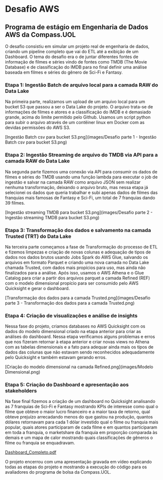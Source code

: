 # Desafio AWS

## Programa de estágio em Engenharia de Dados AWS da Compass.UOL

O desafio consistiu em simular um projeto real de engenharia de dados, criando um pipeline completo que vai do ETL até a exibição de um Dashboard.
O tema do desafio era o de juntar diferentes fontes de informação de filmes e séries vindo de fontes como TMDB (The Movie Database) e de classificação
do IMDB para no final definir uma análise baseada em filmes e séries do gênero de Sci-Fi e Fantasy.

### Etapa 1: Ingestão Batch de arquivo local para a camada RAW do Data Lake

Na primeira parte, realizamos um upload de um arquivo local para um bucket S3 que passou a ser o Data Lake do projeto. 
O arquivo trata-se de informações de filmes e atores e a classificação do IMDB e é demasiado grande, acima do limite permitido pelo Github. 
Usamos um script python para subir o arquivo através de um contêiner linux em Docker com as devidas permissões do AWS S3.

[Ingestão Batch csv para bucket S3.png](images/Desafio parte 1 - Ingestão Batch csv para bucket S3.png)


### Etapa 2: Ingestão Streaming de arquivo do TMDB via API para a camada RAW do Data Lake

Na segunda parte fizemos uma conexão via API para consumir os dados de filmes e séries do TMDB usando uma função lambda para executar o job de ingestão e 
salvar na camada RAW como arquivo JSON sem realizar nenhuma transformação, deixando o arquivo bruto, mas nessa etapa já selecionei os dados que queria
trabalhar e subi apenas dados de filmes das franquias mais famosas de Fantasy e Sci-Fi, um total de 7 franquias dando 39 filmes.

[Ingestão streaming TMDB para bucket S3.png](images/Desafio parte 2 - Ingestão streaming TMDB para bucket S3.png)


### Etapa 3: Transformação dos dados e salvamento na camada Trusted (TRT) do Data Lake

Na terceira parte começamos a fase de Transformação do processo de ETL e fizemos limpezas e criação de novas colunas e adequação de tipos de dados nos dados brutos
usando Jobs Spark do AWS Glue, salvando os arquivos em formato Parquet e criando uma nova camada no Data Lake chamada Trusted, com dados mais propícios para uso, 
mas ainda não finalizados para a análise. Após isso, usamos o AWS Athena e o Glue Catalog para criar a partir dos arquivos parquet a camada Refined (REF) com o
modelo dimensional propício para ser consumido pelo AWS Quicksight e gerar o dashboard.

[Transformação dos dados para a camada Trusted.png](images/Desafio parte 3 - Transformação dos dados para a camada Trusted.png)


### Etapa 4: Criação de visualizações e análise de insights

Nessa fase do projeto, criamos databases no AWS Quicksight com os dados do modelo dimensional criado na etapa anterior para criar as análises do dashboard.
Nessa etapa verificamos alguns problemas e erros que nos fizeram retornar à etapa anterior e criar novas views no Athena com as tabelas dimensionais e a fato
para adequar ainda mais os tipos de dados das colunas que não estavam sendo reconhecidos adequadamente pelo Quicksight e também estavam gerando erros.

[Criação do modelo dimensional na camada Refined.png](images/Modelo Dimensional.png)


### Etapa 5: Criação do Dashboard e apresentação aos stakeholders

Na fase final fizemos a criação de um dashboard no Quicksight analisando as 7 franquias de Sci-Fi e Fantasy mostrando KPIs de interesse como qual o filme que obteve 
o maior lucro financeiro e a maior taxa de retorno, qual obteve prejuízo arrecadando menos do que gastou na produção, quantos dólares retornavam para cada 1 dólar investido
qual o filme ou franquia mais popular, quais atores participaram de cada filme e em quantos participaram em toda a franquia, o marketshare da franquia em proporção comparada
às demais e um mapa de calor mostrando quais classificações de gêneros o filme ou franquia se enquadravam.

[Dashboard_Completo.pdf](images/Dashboard_Completo.pdf)


O projeto encerrou com uma apresentação gravada em vídeo explicando todas as etapas do projeto e mostrando a execução do código para os avaliadores do programa de bolsa 
da Compass.UOL.

